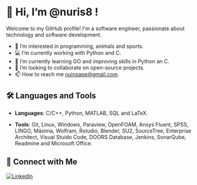 # 👋 Hi, I’m @nuris8 !
Welcome to my GitHub profile! I'm a software engineer, passionate about technology and software development.
- 👀 I’m interested in programming, animals and sports.
- 💻 I’m currently working with Python and C.
- 🌱 I’m currently learning GO and improving skills in Python an C.
- 💞️ I’m looking to collaborate on open-source projects.
- 📫 How to reach me nuinsape@gmail.com.

## 🛠️ Languages and Tools

- **Languages**: C/C++, Python, MATLAB, SQL and LaTeX.

- **Tools**: Git, Linux, Windows, Paraview, OpenFOAM, Ansys Fluent, SPSS, LINGO, Máxima, Wolfram, Rstudio, Blender, SU2, SourceTree, Enterprise Architect, Visual Stuido Code, DOORS Database, Jenkins, SonarQube, Readmine and Microsoft Office.

## 🔗 Connect with Me

[![LinkedIn](https://img.shields.io/badge/LinkedIn-0077B5?style=for-the-badge&logo=linkedin&logoColor=white)](https://www.linkedin.com/in/nuria-insa-perez/)


<!---
nuris8/nuris8 is a ✨ special ✨ repository because its `README.md` (this file) appears on your GitHub profile.
You can click the Preview link to take a look at your changes.
--->
